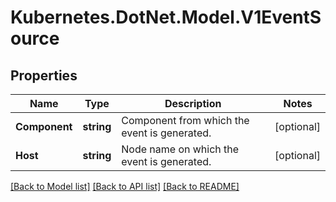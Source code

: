 # Kubernetes.DotNet.Model.V1EventSource
## Properties

Name | Type | Description | Notes
------------ | ------------- | ------------- | -------------
**Component** | **string** | Component from which the event is generated. | [optional] 
**Host** | **string** | Node name on which the event is generated. | [optional] 

[[Back to Model list]](../README.md#documentation-for-models) [[Back to API list]](../README.md#documentation-for-api-endpoints) [[Back to README]](../README.md)

